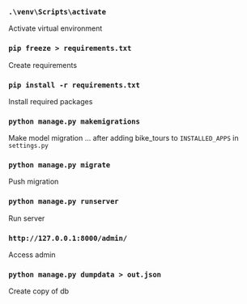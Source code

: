 ### `.\venv\Scripts\activate`
Activate virtual environment

### `pip freeze > requirements.txt`
Create requirements

### `pip install -r requirements.txt`
Install required packages

### `python manage.py makemigrations`
Make model migration
... after adding bike_tours to `INSTALLED_APPS` in `settings.py`

### `python manage.py migrate`
Push migration

### `python manage.py runserver`
Run server

### `http://127.0.0.1:8000/admin/`
Access admin

### `python manage.py dumpdata > out.json`
Create copy of db